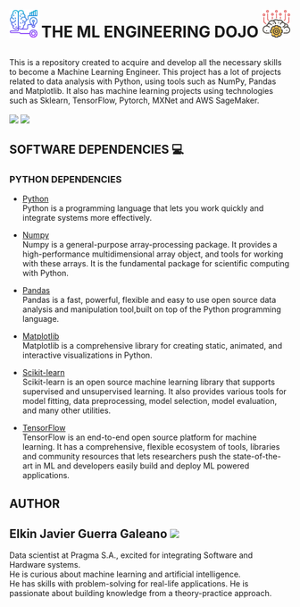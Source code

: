 
# <p align="center"><img src="assets/imgs/ml_logo.png" width=10%/> THE ML ENGINEERING DOJO <img src="assets/imgs/ml_cloud_logo.png" width=10%/></p>

This is a repository created to acquire and develop all the necessary skills to become a Machine Learning Engineer. This project has a lot of projects related to data analysis with Python, using tools such as NumPy, Pandas and Matplotlib. It also has machine learning projects using technologies such as Sklearn, TensorFlow, Pytorch, MXNet and AWS SageMaker.
 <br>  
 <img src="https://github.com/Elkinmt19/data-science-dojo/blob/main/assets/imgs/sagemaker.gif"
      width="400"/>
 <img src="https://github.com/Elkinmt19/data-science-dojo/blob/main/assets/imgs/data_science_gif.gif"
      width="400"/>

## SOFTWARE DEPENDENCIES :computer:
### PYTHON DEPENDENCIES
* [Python](https://www.python.org/) <br>
Python is a programming language that lets you work quickly and integrate systems more effectively. 

* [Numpy](https://numpy.org/) <br>
Numpy is a general-purpose array-processing package. It provides a high-performance multidimensional array object, and tools for working with these arrays. It is the fundamental package for scientific computing with Python.

* [Pandas](https://pandas.pydata.org/) <br>
Pandas is a fast, powerful, flexible and easy to use open source data analysis and manipulation tool,built on top of the Python programming language.

* [Matplotlib](https://matplotlib.org/) <br>
Matplotlib is a comprehensive library for creating static, animated, and interactive visualizations in Python.

* [Scikit-learn](https://matplotlib.org/) <br>
Scikit-learn is an open source machine learning library that supports supervised and unsupervised learning. It also provides various tools for model fitting, data preprocessing, model selection, model evaluation, and many other utilities.

* [TensorFlow](https://www.tensorflow.org/) <br>
TensorFlow is an end-to-end open source platform for machine learning. It has a comprehensive, flexible ecosystem of tools, libraries and community resources that lets researchers push the state-of-the-art in ML and developers easily build and deploy ML powered applications.

## AUTHOR

## Elkin Javier Guerra Galeano <img src="https://github.com/Elkinmt19/data-science-dojo/blob/main/assets/imgs/robotboy_fly.gif"/>

Data scientist at Pragma S.A., excited for integrating Software and Hardware systems. <br>
He is curious about machine learning and artificial intelligence. <br>
He has skills with problem-solving for real-life applications. He is passionate about building knowledge from a theory-practice approach. <br>

